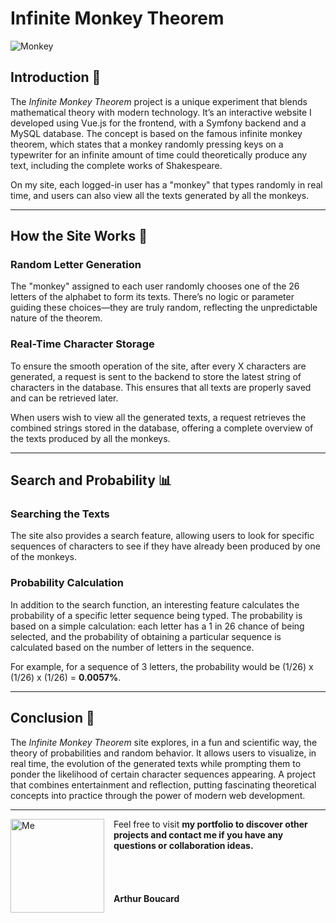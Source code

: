 # Infinite Monkey Theorem

<img src="../images/markdown/monkey.gif" alt="Monkey" class="gif-monkey" />

## Introduction 🐒

The *Infinite Monkey Theorem* project is a unique experiment that blends mathematical theory with modern technology. It’s an interactive website I developed using Vue.js for the frontend, with a Symfony backend and a MySQL database. The concept is based on the famous infinite monkey theorem, which states that a monkey randomly pressing keys on a typewriter for an infinite amount of time could theoretically produce any text, including the complete works of Shakespeare.

On my site, each logged-in user has a "monkey" that types randomly in real time, and users can also view all the texts generated by all the monkeys.

---

## How the Site Works 🔧

### Random Letter Generation
The "monkey" assigned to each user randomly chooses one of the 26 letters of the alphabet to form its texts. There’s no logic or parameter guiding these choices—they are truly random, reflecting the unpredictable nature of the theorem.

### Real-Time Character Storage
To ensure the smooth operation of the site, after every X characters are generated, a request is sent to the backend to store the latest string of characters in the database. This ensures that all texts are properly saved and can be retrieved later.

When users wish to view all the generated texts, a request retrieves the combined strings stored in the database, offering a complete overview of the texts produced by all the monkeys.

---

## Search and Probability 📊

### Searching the Texts
The site also provides a search feature, allowing users to look for specific sequences of characters to see if they have already been produced by one of the monkeys.

### Probability Calculation
In addition to the search function, an interesting feature calculates the probability of a specific letter sequence being typed. The probability is based on a simple calculation: each letter has a 1 in 26 chance of being selected, and the probability of obtaining a particular sequence is calculated based on the number of letters in the sequence.

For example, for a sequence of 3 letters, the probability would be (1/26) x (1/26) x (1/26) = **0.0057%**.

---

## Conclusion 🎉

The *Infinite Monkey Theorem* site explores, in a fun and scientific way, the theory of probabilities and random behavior. It allows users to visualize, in real time, the evolution of the generated texts while prompting them to ponder the likelihood of certain character sequences appearing. A project that combines entertainment and reflection, putting fascinating theoretical concepts into practice through the power of modern web development.

---

<div style="display: flex; align-items: flex-start;">
  <img src="../images/markdown/me.png" alt="Me" style="width: 150px; margin-right: 15px;">
  <div style="display: flex; flex-direction: column; justify-content: space-between;">
    <p style="margin: 0;">Feel free to visit <b>my portfolio<b> to discover other projects and contact me if you have any questions or collaboration ideas.</p>
    <br><br><br><br>
    <p style="margin: 0;">Arthur Boucard</p>
  </div>
</div>
